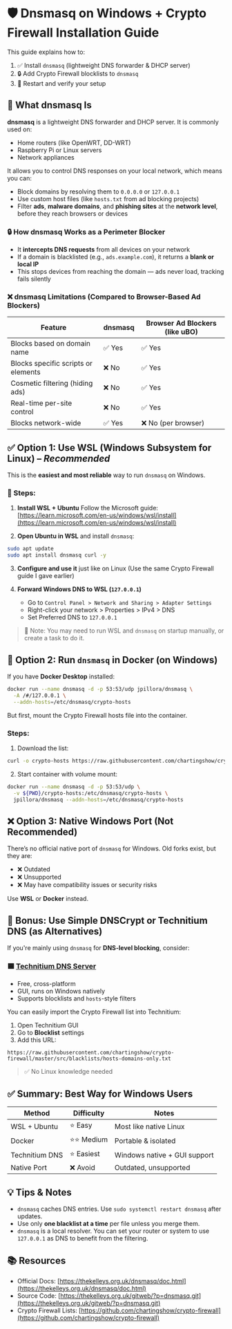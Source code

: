 # 🛡️ Dnsmasq on Windows + Crypto Firewall Installation Guide

This guide explains how to:

1. ✅ Install `dnsmasq` (lightweight DNS forwarder & DHCP server)
2. 🔒 Add Crypto Firewall blocklists to `dnsmasq`
3. 🚀 Restart and verify your setup

## 🧱 What dnsmasq Is

**dnsmasq** is a lightweight DNS forwarder and DHCP server. It is commonly used on:

* Home routers (like OpenWRT, DD-WRT)
* Raspberry Pi or Linux servers
* Network appliances

It allows you to control DNS responses on your local network, which means you can:

* Block domains by resolving them to `0.0.0.0` or `127.0.0.1`
* Use custom host files (like `hosts.txt` from ad blocking projects)
* Filter **ads**, **malware domains**, and **phishing sites** at the **network level**, before they reach browsers or devices

### 🔒 How dnsmasq Works as a Perimeter Blocker

* It **intercepts DNS requests** from all devices on your network
* If a domain is blacklisted (e.g., `ads.example.com`), it returns a **blank or local IP**
* This stops devices from reaching the domain — ads never load, tracking fails silently

### ❌ dnsmasq Limitations (Compared to Browser-Based Ad Blockers)

| Feature                             | dnsmasq | Browser Ad Blockers (like uBO) |
| ----------------------------------- | ------- | ------------------------------ |
| Blocks based on domain name         | ✅ Yes   | ✅ Yes                          |
| Blocks specific scripts or elements | ❌ No    | ✅ Yes                          |
| Cosmetic filtering (hiding ads)     | ❌ No    | ✅ Yes                          |
| Real-time per-site control          | ❌ No    | ✅ Yes                          |
| Blocks network-wide                 | ✅ Yes   | ❌ No (per browser)             |

## ✅ Option 1: Use WSL (Windows Subsystem for Linux) – *Recommended*

This is the **easiest and most reliable** way to run `dnsmasq` on Windows.

### 🔧 Steps:

1. **Install WSL + Ubuntu**
   Follow the Microsoft guide:
   [https://learn.microsoft.com/en-us/windows/wsl/install](https://learn.microsoft.com/en-us/windows/wsl/install)

2. **Open Ubuntu in WSL** and install `dnsmasq`:

```bash
sudo apt update
sudo apt install dnsmasq curl -y
```

3. **Configure and use it** just like on Linux
   (Use the same Crypto Firewall guide I gave earlier)

4. **Forward Windows DNS to WSL (`127.0.0.1`)**

   * Go to `Control Panel > Network and Sharing > Adapter Settings`
   * Right-click your network > Properties > IPv4 > DNS
   * Set Preferred DNS to `127.0.0.1`

> 🧠 Note: You may need to run WSL and `dnsmasq` on startup manually, or create a task to do it.

## 🐳 Option 2: Run `dnsmasq` in Docker (on Windows)

If you have **Docker Desktop** installed:

```bash
docker run --name dnsmasq -d -p 53:53/udp jpillora/dnsmasq \
  -A /#/127.0.0.1 \
  --addn-hosts=/etc/dnsmasq/crypto-hosts
```

But first, mount the Crypto Firewall hosts file into the container.

### Steps:

1. Download the list:

```bash
curl -o crypto-hosts https://raw.githubusercontent.com/chartingshow/crypto-firewall/master/src/blacklists/hosts-domains-only.txt
```

2. Start container with volume mount:

```bash
docker run --name dnsmasq -d -p 53:53/udp \
  -v ${PWD}/crypto-hosts:/etc/dnsmasq/crypto-hosts \
  jpillora/dnsmasq --addn-hosts=/etc/dnsmasq/crypto-hosts
```

## ❌ Option 3: Native Windows Port (Not Recommended)

There’s no official native port of `dnsmasq` for Windows. Old forks exist, but they are:

* ❌ Outdated
* ❌ Unsupported
* ❌ May have compatibility issues or security risks

Use **WSL** or **Docker** instead.

## 🧪 Bonus: Use Simple DNSCrypt or Technitium DNS (as Alternatives)

If you're mainly using `dnsmasq` for **DNS-level blocking**, consider:

### 🟦 [Technitium DNS Server](https://technitium.com/dns/)

* Free, cross-platform
* GUI, runs on Windows natively
* Supports blocklists and `hosts`-style filters

You can easily import the Crypto Firewall list into Technitium:

1. Open Technitium GUI
2. Go to **Blocklist** settings
3. Add this URL:

```text
https://raw.githubusercontent.com/chartingshow/crypto-firewall/master/src/blacklists/hosts-domains-only.txt
```

> ✅ No Linux knowledge needed

## ✅ Summary: Best Way for Windows Users

| Method         | Difficulty | Notes                        |
| -------------- | ---------- | ---------------------------- |
| WSL + Ubuntu   | ⭐ Easy     | Most like native Linux       |
| Docker         | ⭐⭐ Medium  | Portable & isolated          |
| Technitium DNS | ⭐ Easiest  | Windows native + GUI support |
| Native Port    | ❌ Avoid    | Outdated, unsupported        |

## 💡 Tips & Notes

* `dnsmasq` caches DNS entries. Use `sudo systemctl restart dnsmasq` after updates.
* Use only **one blacklist at a time** per file unless you merge them.
* `dnsmasq` is a local resolver. You can set your router or system to use `127.0.0.1` as DNS to benefit from the filtering.

## 📚 Resources

* Official Docs: [https://thekelleys.org.uk/dnsmasq/doc.html](https://thekelleys.org.uk/dnsmasq/doc.html)
* Source Code: [https://thekelleys.org.uk/gitweb/?p=dnsmasq.git](https://thekelleys.org.uk/gitweb/?p=dnsmasq.git)
* Crypto Firewall Lists: [https://github.com/chartingshow/crypto-firewall](https://github.com/chartingshow/crypto-firewall)
